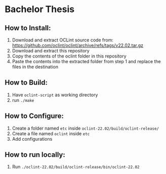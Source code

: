 # Bachelor Thesis
## How to Install:
1. Download and extract OCLint source code from: https://github.com/oclint/oclint/archive/refs/tags/v22.02.tar.gz
2. Download and extract this repository
3. Copy the contents of the oclint folder in this repository
4. Paste the contents into the extracted folder from step 1 and replace the files in the destination 

## How to Build:
1. Have ```oclint-script``` as working directory
2. run ```./make```

## How to Configure:
1. Create a folder named ```etc``` inside ```oclint-22.02/build/oclint-release/```
2. Create a file named ```oclint``` inside ```etc```
3. Add configurations

## How to run locally:
1. Run ```./oclint-22.02/build/oclint-release/bin/oclint-22.02```
